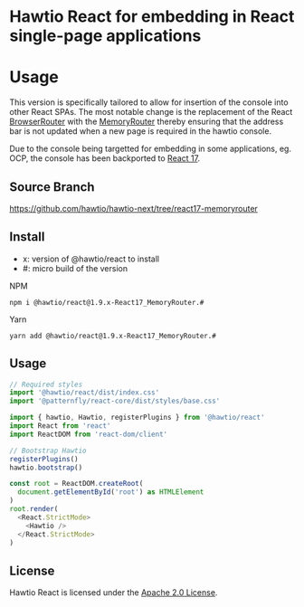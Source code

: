 # Hawtio React for embedding in React single-page applications

# Usage

This version is specifically tailored to allow for insertion of the console
into other React SPAs. The most notable change is the replacement of the React
[BrowserRouter](https://v5.reactrouter.com/web/api/BrowserRouter) with the
[MemoryRouter](https://v5.reactrouter.com/core/api/MemoryRouter) thereby ensuring
that the address bar is not updated when a new page is required in the hawtio console.

Due to the console being targetted for embedding in some applications, eg. OCP, the console has been backported to [React 17](https://17.reactjs.org/).

## Source Branch

https://github.com/hawtio/hawtio-next/tree/react17-memoryrouter

## Install

- x: version of @hawtio/react to install
- #: micro build of the version

NPM

```console
npm i @hawtio/react@1.9.x-React17_MemoryRouter.#
```

Yarn

```console
yarn add @hawtio/react@1.9.x-React17_MemoryRouter.#
```

## Usage

```javascript
// Required styles
import '@hawtio/react/dist/index.css'
import '@patternfly/react-core/dist/styles/base.css'

import { hawtio, Hawtio, registerPlugins } from '@hawtio/react'
import React from 'react'
import ReactDOM from 'react-dom/client'

// Bootstrap Hawtio
registerPlugins()
hawtio.bootstrap()

const root = ReactDOM.createRoot(
  document.getElementById('root') as HTMLElement
)
root.render(
  <React.StrictMode>
    <Hawtio />
  </React.StrictMode>
)
```

## License

Hawtio React is licensed under the [Apache 2.0 License](./LICENSE).
